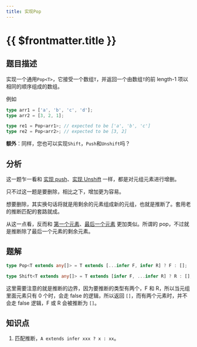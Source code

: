 ```yaml
---
title: 实现Pop
---
```


# {{ $frontmatter.title }}

## 题目描述

实现一个通用`Pop<T>`，它接受一个数组`T`，并返回一个由数组`T`的前 length-1 项以相同的顺序组成的数组。

例如

```ts
type arr1 = ['a', 'b', 'c', 'd'];
type arr2 = [3, 2, 1];

type re1 = Pop<arr1>; // expected to be ['a', 'b', 'c']
type re2 = Pop<arr2>; // expected to be [3, 2]
```

**额外**：同样，您也可以实现`Shift`，`Push`和`Unshift`吗？

## 分析

这一题乍一看和 [实现 push](/easy/实现Push.md)、[实现 Unshift](/easy/实现Unshift.md) 一样，都是对元组元素进行增删。

只不过这一题是要删除，相比之下，增加更为容易。

想要删除，其实换句话将就是用剩余的元素组成新的元组，也就是推断了。套用老的推断匹配的套路就成。

从这一点看，反而和 [第一个元素](/easy/第一个元素.md)、[最后一个元素](/medium/最后一个元素.md) 更加类似。所谓的 pop，不过就是推断除了最后一个元素的剩余元素。

## 题解

```ts
type Pop<T extends any[]> = T extends [...infer F, infer R] ? F : [];

type Shift<T extends any[]> = T extends [infer F, ...infer R] ? R : [];
```

这里需要注意的就是推断的边界，因为要推断的类型有两个，F 和 R，所以当元组里面元素只有 0 个时，会走 false 的逻辑，所以返回 `[]`，而有两个元素时，并不会走 false 逻辑，F 或 R 会被推断为 `[]`。

## 知识点

1. 匹配推断，`A extends infer xxx ? x : xx`。